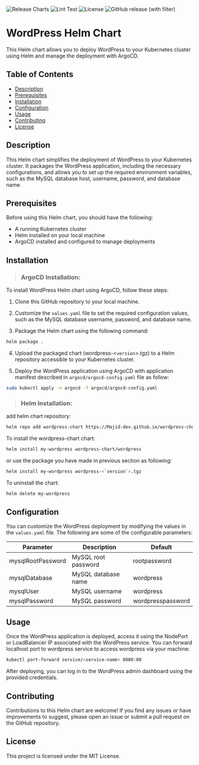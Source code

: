![Release Charts](https://github.com/Majid-dev/wordpress-chart-argocd/actions/workflows/release.yml/badge.svg?branch=main)
![Lint Test](https://github.com/Majid-dev/wordpress-chart-argocd/actions/workflows/lint-test.yml/badge.svg)
![License](https://img.shields.io/github/license/Majid-dev/wordpress-chart-argocd)
![GitHub release (with filter)](https://img.shields.io/github/v/release/majid-dev/wordpress-chart-argocd)
# WordPress Helm Chart

This Helm chart allows you to deploy WordPress to your Kubernetes cluster using Helm and manage the deployment with ArgoCD.

## Table of Contents

- [Description](#description)
- [Prerequisites](#prerequisites)
- [Installation](#installation)
- [Configuration](#configuration)
- [Usage](#usage)
- [Contributing](#contributing)
- [License](#license)

## Description

This Helm chart simplifies the deployment of WordPress to your Kubernetes cluster. It packages the WordPress application, including the necessary configurations, and allows you to set up the required environment variables, such as the MySQL database host, username, password, and database name.

## Prerequisites

Before using this Helm chart, you should have the following:

- A running Kubernetes cluster
- Helm installed on your local machine
- ArgoCD installed and configured to manage deployments

## Installation

>### ArgoCD Installation:
To install WordPress Helm chart using ArgoCD, follow these steps:

1. Clone this GitHub repository to your local machine.

2. Customize the `values.yaml` file to set the required configuration values, such as the MySQL database username, password, and database name.

3. Package the Helm chart using the following command:

```bash
helm package .
```
4. Upload the packaged chart (wordpress-<`version`>.tgz) to a Helm repository accessible to your Kubernetes cluster.

5. Deploy the WordPress application using ArgoCD with application manifest described in `argocd/argocd-config.yaml` file as follow:
```bash
sudo kubectl apply -n argocd -f argocd/argocd-config.yaml
```

>### Helm Installation:

add helm chart repository:
```bash
helm repo add wordpress-chart https://Majid-dev.github.io/wordpress-chart-argocd
```
To install the wordpress-chart chart:
```bash
helm install my-wordpress wordpress-chart/wordpress
```
or use the package you have made in previous section as following:
```bash
helm install my-wordpress wordpress-<`version`>.tgz
```
To uninstall the chart:
```bash
helm delete my-wordpress
```

## Configuration
You can customize the WordPress deployment by modifying the values in the `values.yaml` file. The following are some of the configurable parameters:

| Parameter | Description | Default |
| --- | --- | ---|
| mysqlRootPassword | MySQL root password | rootpassword |
| mysqlDatabase | MySQL database name | wordpress |
| mysqlUser | MySQL username | wordpress |
| mysqlPassword | MySQL password | wordpresspassword |

## Usage
Once the WordPress application is deployed, access it using the NodePort or LoadBalancer IP associated with the WordPress service. You can forward localhost port to wordpress service to access wordpress via your machine:

```bash
kubectl port-forward service/<service-name> 8080:80
```

After deploying, you can log in to the WordPress admin dashboard using the provided credentials.

## Contributing
Contributions to this Helm chart are welcome! If you find any issues or have improvements to suggest, please open an issue or submit a pull request on the GitHub repository.

## License
This project is licensed under the MIT License.

